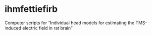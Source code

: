 # ihmfettiefirb
Computer scripts for “Individual head models for estimating the TMS-induced electric field in rat brain”
